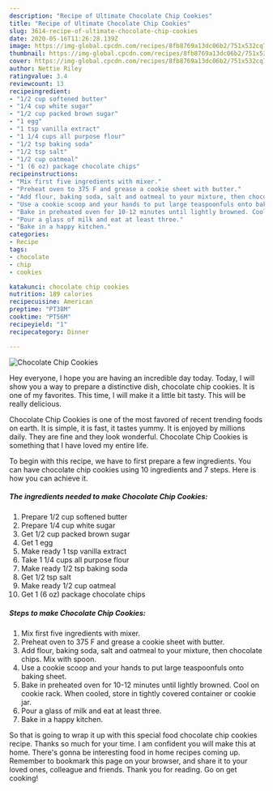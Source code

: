 ```yaml
---
description: "Recipe of Ultimate Chocolate Chip Cookies"
title: "Recipe of Ultimate Chocolate Chip Cookies"
slug: 3614-recipe-of-ultimate-chocolate-chip-cookies
date: 2020-05-16T11:26:28.139Z
image: https://img-global.cpcdn.com/recipes/8fb8769a13dc06b2/751x532cq70/chocolate-chip-cookies-recipe-main-photo.jpg
thumbnail: https://img-global.cpcdn.com/recipes/8fb8769a13dc06b2/751x532cq70/chocolate-chip-cookies-recipe-main-photo.jpg
cover: https://img-global.cpcdn.com/recipes/8fb8769a13dc06b2/751x532cq70/chocolate-chip-cookies-recipe-main-photo.jpg
author: Nettie Riley
ratingvalue: 3.4
reviewcount: 13
recipeingredient:
- "1/2 cup softened butter"
- "1/4 cup white sugar"
- "1/2 cup packed brown sugar"
- "1 egg"
- "1 tsp vanilla extract"
- "1 1/4 cups all purpose flour"
- "1/2 tsp baking soda"
- "1/2 tsp salt"
- "1/2 cup oatmeal"
- "1 (6 oz) package chocolate chips"
recipeinstructions:
- "Mix first five ingredients with mixer."
- "Preheat oven to 375 F and grease a cookie sheet with butter."
- "Add flour, baking soda, salt and oatmeal to your mixture, then chocolate chips. Mix with spoon."
- "Use a cookie scoop and your hands to put large teaspoonfuls onto baking sheet."
- "Bake in preheated oven for 10-12 minutes until lightly browned. Cool on cookie rack. When cooled, store in tightly covered container or cookie jar."
- "Pour a glass of milk and eat at least three."
- "Bake in a happy kitchen."
categories:
- Recipe
tags:
- chocolate
- chip
- cookies

katakunci: chocolate chip cookies 
nutrition: 189 calories
recipecuisine: American
preptime: "PT38M"
cooktime: "PT56M"
recipeyield: "1"
recipecategory: Dinner

---
```



![Chocolate Chip Cookies](https://img-global.cpcdn.com/recipes/8fb8769a13dc06b2/751x532cq70/chocolate-chip-cookies-recipe-main-photo.jpg)

Hey everyone, I hope you are having an incredible day today. Today, I will show you a way to prepare a distinctive dish, chocolate chip cookies. It is one of my favorites. This time, I will make it a little bit tasty. This will be really delicious.

Chocolate Chip Cookies is one of the most favored of recent trending foods on earth. It is simple, it is fast, it tastes yummy. It is enjoyed by millions daily. They are fine and they look wonderful. Chocolate Chip Cookies is something that I have loved my entire life.




To begin with this recipe, we have to first prepare a few ingredients. You can have chocolate chip cookies using 10 ingredients and 7 steps. Here is how you can achieve it.

<!--inarticleads1-->

##### The ingredients needed to make Chocolate Chip Cookies:

1. Prepare 1/2 cup softened butter
1. Prepare 1/4 cup white sugar
1. Get 1/2 cup packed brown sugar
1. Get 1 egg
1. Make ready 1 tsp vanilla extract
1. Take 1 1/4 cups all purpose flour
1. Make ready 1/2 tsp baking soda
1. Get 1/2 tsp salt
1. Make ready 1/2 cup oatmeal
1. Get 1 (6 oz) package chocolate chips




<!--inarticleads2-->

##### Steps to make Chocolate Chip Cookies:

1. Mix first five ingredients with mixer.
1. Preheat oven to 375 F and grease a cookie sheet with butter.
1. Add flour, baking soda, salt and oatmeal to your mixture, then chocolate chips. Mix with spoon.
1. Use a cookie scoop and your hands to put large teaspoonfuls onto baking sheet.
1. Bake in preheated oven for 10-12 minutes until lightly browned. Cool on cookie rack. When cooled, store in tightly covered container or cookie jar.
1. Pour a glass of milk and eat at least three.
1. Bake in a happy kitchen.




So that is going to wrap it up with this special food chocolate chip cookies recipe. Thanks so much for your time. I am confident you will make this at home. There's gonna be interesting food in home recipes coming up. Remember to bookmark this page on your browser, and share it to your loved ones, colleague and friends. Thank you for reading. Go on get cooking!
